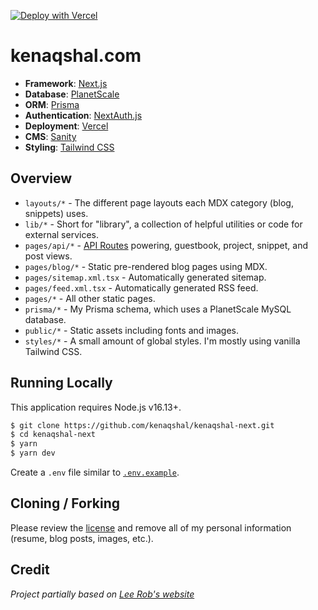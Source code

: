 [![Deploy with Vercel](https://vercel.com/button)](https://vercel.com/new/git/external?repository-url=https%3A%2F%2Fgithub.com%2Fkenaqshal%2Fkenaqshal-next)

# kenaqshal.com

- **Framework**: [Next.js](https://nextjs.org/)
- **Database**: [PlanetScale](https://planetscale.com)
- **ORM**: [Prisma](https://prisma.io/)
- **Authentication**: [NextAuth.js](https://next-auth.js.org/)
- **Deployment**: [Vercel](https://vercel.com)
- **CMS**: [Sanity](https://www.sanity.io/)
- **Styling**: [Tailwind CSS](https://tailwindcss.com/)

## Overview

- `layouts/*` - The different page layouts each MDX category (blog, snippets) uses.
- `lib/*` - Short for "library", a collection of helpful utilities or code for external services.
- `pages/api/*` - [API Routes](https://nextjs.org/docs/api-routes/introduction) powering, guestbook, project, snippet, and post views.
- `pages/blog/*` - Static pre-rendered blog pages using MDX.
- `pages/sitemap.xml.tsx` - Automatically generated sitemap.
- `pages/feed.xml.tsx` - Automatically generated RSS feed.
- `pages/*` - All other static pages.
- `prisma/*` - My Prisma schema, which uses a PlanetScale MySQL database.
- `public/*` - Static assets including fonts and images.
- `styles/*` - A small amount of global styles. I'm mostly using vanilla Tailwind CSS.

## Running Locally

This application requires Node.js v16.13+.

```bash
$ git clone https://github.com/kenaqshal/kenaqshal-next.git
$ cd kenaqshal-next
$ yarn
$ yarn dev
```

Create a `.env` file similar to [`.env.example`](https://github.com/kenaqshal/kenaqshal-next/blob/main/.env.example).

## Cloning / Forking

Please review the [license](https://github.com/kenaqshal/kenaqshal-next/blob/main/LICENSE.txt) and remove all of my personal information (resume, blog posts, images, etc.).


## Credit
_Project partially based on [Lee Rob's website](https://github.com/leerob/leerob.io/)_